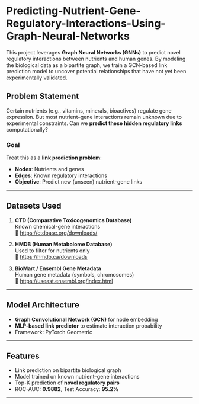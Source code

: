 # Predicting-Nutrient-Gene-Regulatory-Interactions-Using-Graph-Neural-Networks


This project leverages **Graph Neural Networks (GNNs)** to predict novel regulatory interactions between nutrients and human genes. By modeling the biological data as a bipartite graph, we train a GCN-based link prediction model to uncover potential relationships that have not yet been experimentally validated.

## Problem Statement

Certain nutrients (e.g., vitamins, minerals, bioactives) regulate gene expression. But most nutrient–gene interactions remain unknown due to experimental constraints. Can we **predict these hidden regulatory links** computationally?

### Goal
Treat this as a **link prediction problem**:
- **Nodes**: Nutrients and genes
- **Edges**: Known regulatory interactions
- **Objective**: Predict new (unseen) nutrient–gene links

---

## Datasets Used

1. **CTD (Comparative Toxicogenomics Database)**  
   Known chemical-gene interactions  
   🔗 https://ctdbase.org/downloads/

2. **HMDB (Human Metabolome Database)**  
   Used to filter for nutrients only  
   🔗 https://hmdb.ca/downloads

3. **BioMart / Ensembl Gene Metadata**  
   Human gene metadata (symbols, chromosomes)  
   🔗 https://useast.ensembl.org/index.html

---

## Model Architecture

- **Graph Convolutional Network (GCN)** for node embedding
- **MLP-based link predictor** to estimate interaction probability
- Framework: PyTorch Geometric

---

## Features

- Link prediction on bipartite biological graph
- Model trained on known nutrient–gene interactions
- Top-K prediction of **novel regulatory pairs**
- ROC-AUC: **0.9882**, Test Accuracy: **95.2%**

---

